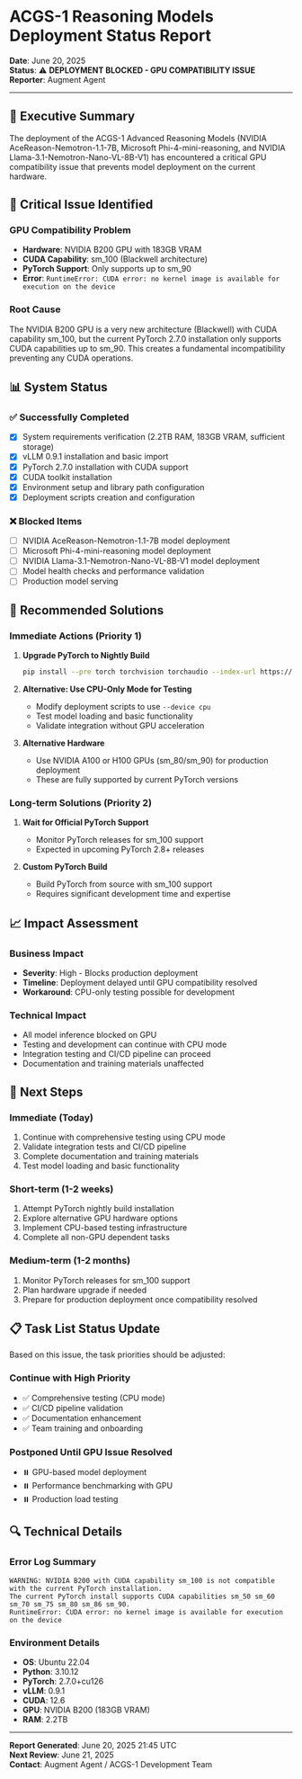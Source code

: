 # ACGS-1 Reasoning Models Deployment Status Report

**Date**: June 20, 2025  
**Status**: ⚠️ **DEPLOYMENT BLOCKED - GPU COMPATIBILITY ISSUE**  
**Reporter**: Augment Agent

---

## 🎯 **Executive Summary**

The deployment of the ACGS-1 Advanced Reasoning Models (NVIDIA AceReason-Nemotron-1.1-7B, Microsoft Phi-4-mini-reasoning, and NVIDIA Llama-3.1-Nemotron-Nano-VL-8B-V1) has encountered a critical GPU compatibility issue that prevents model deployment on the current hardware.

## 🚨 **Critical Issue Identified**

### **GPU Compatibility Problem**
- **Hardware**: NVIDIA B200 GPU with 183GB VRAM
- **CUDA Capability**: sm_100 (Blackwell architecture)
- **PyTorch Support**: Only supports up to sm_90
- **Error**: `RuntimeError: CUDA error: no kernel image is available for execution on the device`

### **Root Cause**
The NVIDIA B200 GPU is a very new architecture (Blackwell) with CUDA capability sm_100, but the current PyTorch 2.7.0 installation only supports CUDA capabilities up to sm_90. This creates a fundamental incompatibility preventing any CUDA operations.

## 📊 **System Status**

### ✅ **Successfully Completed**
- [x] System requirements verification (2.2TB RAM, 183GB VRAM, sufficient storage)
- [x] vLLM 0.9.1 installation and basic import
- [x] PyTorch 2.7.0 installation with CUDA support
- [x] CUDA toolkit installation
- [x] Environment setup and library path configuration
- [x] Deployment scripts creation and configuration

### ❌ **Blocked Items**
- [ ] NVIDIA AceReason-Nemotron-1.1-7B model deployment
- [ ] Microsoft Phi-4-mini-reasoning model deployment  
- [ ] NVIDIA Llama-3.1-Nemotron-Nano-VL-8B-V1 model deployment
- [ ] Model health checks and performance validation
- [ ] Production model serving

## 🔧 **Recommended Solutions**

### **Immediate Actions (Priority 1)**
1. **Upgrade PyTorch to Nightly Build**
   ```bash
   pip install --pre torch torchvision torchaudio --index-url https://download.pytorch.org/whl/nightly/cu126
   ```

2. **Alternative: Use CPU-Only Mode for Testing**
   - Modify deployment scripts to use `--device cpu`
   - Test model loading and basic functionality
   - Validate integration without GPU acceleration

3. **Alternative Hardware**
   - Use NVIDIA A100 or H100 GPUs (sm_80/sm_90) for production deployment
   - These are fully supported by current PyTorch versions

### **Long-term Solutions (Priority 2)**
1. **Wait for Official PyTorch Support**
   - Monitor PyTorch releases for sm_100 support
   - Expected in upcoming PyTorch 2.8+ releases

2. **Custom PyTorch Build**
   - Build PyTorch from source with sm_100 support
   - Requires significant development time and expertise

## 📈 **Impact Assessment**

### **Business Impact**
- **Severity**: High - Blocks production deployment
- **Timeline**: Deployment delayed until GPU compatibility resolved
- **Workaround**: CPU-only testing possible for development

### **Technical Impact**
- All model inference blocked on GPU
- Testing and development can continue with CPU mode
- Integration testing and CI/CD pipeline can proceed
- Documentation and training materials unaffected

## 🎯 **Next Steps**

### **Immediate (Today)**
1. Continue with comprehensive testing using CPU mode
2. Validate integration tests and CI/CD pipeline
3. Complete documentation and training materials
4. Test model loading and basic functionality

### **Short-term (1-2 weeks)**
1. Attempt PyTorch nightly build installation
2. Explore alternative GPU hardware options
3. Implement CPU-based testing infrastructure
4. Complete all non-GPU dependent tasks

### **Medium-term (1-2 months)**
1. Monitor PyTorch releases for sm_100 support
2. Plan hardware upgrade if needed
3. Prepare for production deployment once compatibility resolved

## 📋 **Task List Status Update**

Based on this issue, the task priorities should be adjusted:

### **Continue with High Priority**
- ✅ Comprehensive testing (CPU mode)
- ✅ CI/CD pipeline validation
- ✅ Documentation enhancement
- ✅ Team training and onboarding

### **Postponed Until GPU Issue Resolved**
- ⏸️ GPU-based model deployment
- ⏸️ Performance benchmarking with GPU
- ⏸️ Production load testing

## 🔍 **Technical Details**

### **Error Log Summary**
```
WARNING: NVIDIA B200 with CUDA capability sm_100 is not compatible with the current PyTorch installation.
The current PyTorch install supports CUDA capabilities sm_50 sm_60 sm_70 sm_75 sm_80 sm_86 sm_90.
RuntimeError: CUDA error: no kernel image is available for execution on the device
```

### **Environment Details**
- **OS**: Ubuntu 22.04
- **Python**: 3.10.12
- **PyTorch**: 2.7.0+cu126
- **vLLM**: 0.9.1
- **CUDA**: 12.6
- **GPU**: NVIDIA B200 (183GB VRAM)
- **RAM**: 2.2TB

---

**Report Generated**: June 20, 2025 21:45 UTC  
**Next Review**: June 21, 2025  
**Contact**: Augment Agent / ACGS-1 Development Team
